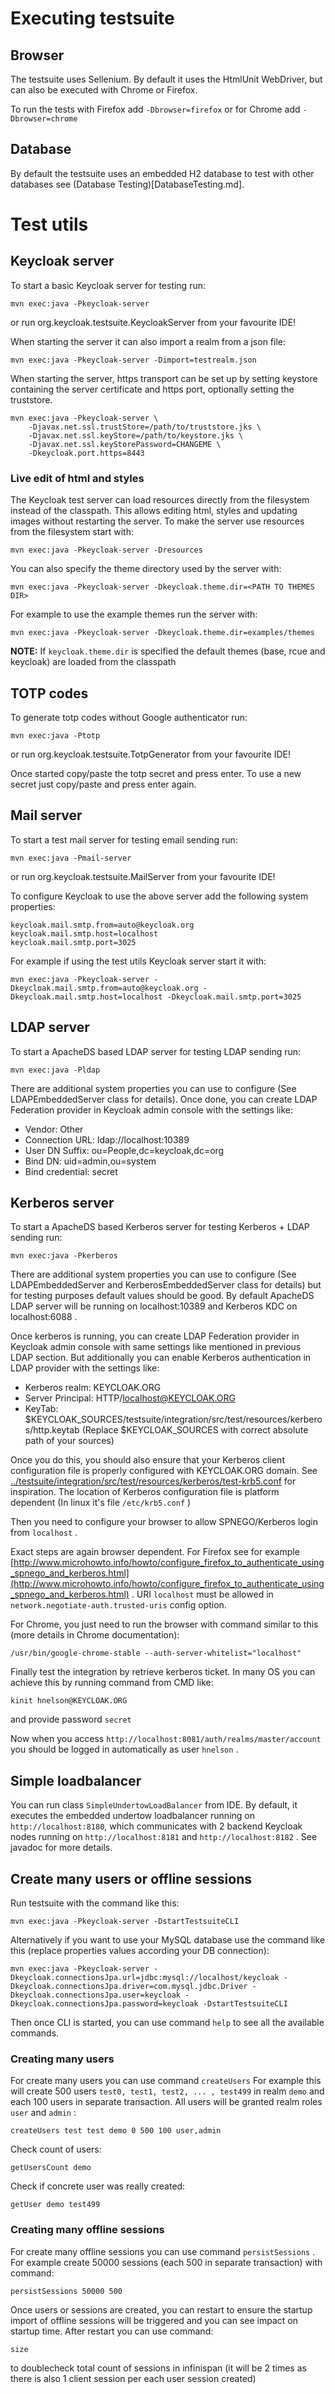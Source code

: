 Executing testsuite
===================

Browser
-------

The testsuite uses Sellenium. By default it uses the HtmlUnit WebDriver, but can also be executed with Chrome or Firefox.

To run the tests with Firefox add `-Dbrowser=firefox` or for Chrome add `-Dbrowser=chrome`

Database
--------

By default the testsuite uses an embedded H2 database to test with other databases see (Database Testing)[DatabaseTesting.md].

Test utils
==========

Keycloak server
---------------

To start a basic Keycloak server for testing run:

    mvn exec:java -Pkeycloak-server
    
or run org.keycloak.testsuite.KeycloakServer from your favourite IDE!
     
When starting the server it can also import a realm from a json file:

    mvn exec:java -Pkeycloak-server -Dimport=testrealm.json
    
When starting the server, https transport can be set up by setting keystore containing the server certificate
and https port, optionally setting the truststore.

    mvn exec:java -Pkeycloak-server \
        -Djavax.net.ssl.trustStore=/path/to/truststore.jks \
        -Djavax.net.ssl.keyStore=/path/to/keystore.jks \
        -Djavax.net.ssl.keyStorePassword=CHANGEME \
        -Dkeycloak.port.https=8443

### Live edit of html and styles

The Keycloak test server can load resources directly from the filesystem instead of the classpath. This allows editing html, styles and updating images without restarting the server. To make the server use resources from the filesystem start with:

    mvn exec:java -Pkeycloak-server -Dresources
    
You can also specify the theme directory used by the server with:

    mvn exec:java -Pkeycloak-server -Dkeycloak.theme.dir=<PATH TO THEMES DIR>
    
For example to use the example themes run the server with:

    mvn exec:java -Pkeycloak-server -Dkeycloak.theme.dir=examples/themes
    
**NOTE:** If `keycloak.theme.dir` is specified the default themes (base, rcue and keycloak) are loaded from the classpath

TOTP codes
----------

To generate totp codes without Google authenticator run:

    mvn exec:java -Ptotp
    
or run org.keycloak.testsuite.TotpGenerator from your favourite IDE!

Once started copy/paste the totp secret and press enter. To use a new secret just copy/paste and press enter again.

Mail server
-----------

To start a test mail server for testing email sending run:

    mvn exec:java -Pmail-server
    
or run org.keycloak.testsuite.MailServer from your favourite IDE!

To configure Keycloak to use the above server add the following system properties:

    keycloak.mail.smtp.from=auto@keycloak.org
    keycloak.mail.smtp.host=localhost
    keycloak.mail.smtp.port=3025
    
For example if using the test utils Keycloak server start it with:

    mvn exec:java -Pkeycloak-server -Dkeycloak.mail.smtp.from=auto@keycloak.org -Dkeycloak.mail.smtp.host=localhost -Dkeycloak.mail.smtp.port=3025
    
LDAP server
-----------

To start a ApacheDS based LDAP server for testing LDAP sending run:
    
    mvn exec:java -Pldap
    
There are additional system properties you can use to configure (See LDAPEmbeddedServer class for details). Once done, you can create LDAP Federation provider
in Keycloak admin console with the settings like:
* Vendor: Other
* Connection URL: ldap://localhost:10389
* User DN Suffix: ou=People,dc=keycloak,dc=org
* Bind DN: uid=admin,ou=system
* Bind credential: secret

Kerberos server
---------------

To start a ApacheDS based Kerberos server for testing Kerberos + LDAP sending run:
    
    mvn exec:java -Pkerberos
    
There are additional system properties you can use to configure (See LDAPEmbeddedServer and KerberosEmbeddedServer class for details) but for testing purposes default values should be good.
By default ApacheDS LDAP server will be running on localhost:10389 and Kerberos KDC on localhost:6088 . 

Once kerberos is running, you can create LDAP Federation provider in Keycloak admin console with same settings like mentioned in previous LDAP section. 
But additionally you can enable Kerberos authentication in LDAP provider with the settings like:

* Kerberos realm: KEYCLOAK.ORG
* Server Principal: HTTP/localhost@KEYCLOAK.ORG
* KeyTab: $KEYCLOAK_SOURCES/testsuite/integration/src/test/resources/kerberos/http.keytab (Replace $KEYCLOAK_SOURCES with correct absolute path of your sources)

Once you do this, you should also ensure that your Kerberos client configuration file is properly configured with KEYCLOAK.ORG domain. 
See [../testsuite/integration/src/test/resources/kerberos/test-krb5.conf](../testsuite/integration/src/test/resources/kerberos/test-krb5.conf) for inspiration. The location of Kerberos configuration file 
is platform dependent (In linux it's file `/etc/krb5.conf` )

Then you need to configure your browser to allow SPNEGO/Kerberos login from `localhost` .

Exact steps are again browser dependent. For Firefox see for example [http://www.microhowto.info/howto/configure_firefox_to_authenticate_using_spnego_and_kerberos.html](http://www.microhowto.info/howto/configure_firefox_to_authenticate_using_spnego_and_kerberos.html) . 
URI `localhost` must be allowed in `network.negotiate-auth.trusted-uris` config option. 

For Chrome, you just need to run the browser with command similar to this (more details in Chrome documentation):

```
/usr/bin/google-chrome-stable --auth-server-whitelist="localhost"
```


Finally test the integration by retrieve kerberos ticket. In many OS you can achieve this by running command from CMD like:
                                          
```
kinit hnelson@KEYCLOAK.ORG
```
                        
and provide password `secret`

Now when you access `http://localhost:8081/auth/realms/master/account` you should be logged in automatically as user `hnelson` .

Simple loadbalancer
-------------------

You can run class `SimpleUndertowLoadBalancer` from IDE. By default, it executes the embedded undertow loadbalancer running on `http://localhost:8180`, which communicates with 2 backend Keycloak nodes 
running on `http://localhost:8181` and `http://localhost:8182` . See javadoc for more details.
 

Create many users or offline sessions
-------------------------------------
Run testsuite with the command like this:

```
mvn exec:java -Pkeycloak-server -DstartTestsuiteCLI
```

Alternatively if you want to use your MySQL database use the command like this (replace properties values according your DB connection):

```
mvn exec:java -Pkeycloak-server -Dkeycloak.connectionsJpa.url=jdbc:mysql://localhost/keycloak -Dkeycloak.connectionsJpa.driver=com.mysql.jdbc.Driver -Dkeycloak.connectionsJpa.user=keycloak -Dkeycloak.connectionsJpa.password=keycloak -DstartTestsuiteCLI
```

Then once CLI is started, you can use command `help` to see all the available commands. 

### Creating many users

For create many users you can use command `createUsers` 
For example this will create 500 users `test0, test1, test2, ... , test499` in realm `demo` and each 100 users in separate transaction. All users will be granted realm roles `user` and `admin` :

```
createUsers test test demo 0 500 100 user,admin
```

Check count of users:

```
getUsersCount demo
```

Check if concrete user was really created:

```
getUser demo test499
```

### Creating many offline sessions

For create many offline sessions you can use command `persistSessions` . For example create 50000 sessions (each 500 in separate transaction) with command:

```
persistSessions 50000 500
```

Once users or sessions are created, you can restart to ensure the startup import of offline sessions will be triggered and you can see impact on startup time. After restart you can use command:

```
size
```

to doublecheck total count of sessions in infinispan (it will be 2 times as there is also 1 client session per each user session created)



